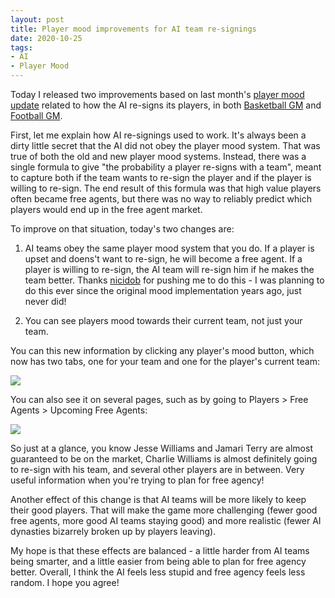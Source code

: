```yaml
---
layout: post
title: Player mood improvements for AI team re-signings
date: 2020-10-25
tags:
- AI
- Player Mood
---
```


Today I released two improvements based on last month's [player mood update](/blog/2020/09/player-mood/) related to how the AI re-signs its players, in both [Basketball GM](https://play.basketball-gm.com/) and [Football GM](https://play.football-gm.com).

First, let me explain how AI re-signings used to work. It's always been a dirty little secret that the AI did not obey the player mood system. That was true of both the old and new player mood systems. Instead, there was a single formula to give "the probability a player re-signs with a team", meant to capture both if the team wants to re-sign the player and if the player is willing to re-sign. The end result of this formula was that high value players often became free agents, but there was no way to reliably predict which players would end up in the free agent market.

To improve on that situation, today's two changes are:

<!--more-->

1. AI teams obey the same player mood system that you do. If a player is upset and doens't want to re-sign, he will become a free agent. If a player is willing to re-sign, the AI team will re-sign him if he makes the team better. Thanks [nicidob](https://twitter.com/nicidob) for pushing me to do this - I was planning to do this ever since the original mood implementation years ago, just never did!

2. You can see players mood towards their current team, not just your team.

You can this new information by clicking any player's mood button, which now has two tabs, one for your team and one for the player's current team:

<img src="/files/player-mood-ai-re-signings-1.png" class="img-responsive" />

You can also see it on several pages, such as by going to Players > Free Agents > Upcoming Free Agents:

<a href="/files/player-mood-ai-re-signings-2.png"><img src="/files/player-mood-ai-re-signings-2.png" class="img-responsive" /></a>

So just at a glance, you know Jesse Williams and Jamari Terry are almost guaranteed to be on the market, Charlie Williams is almost definitely going to re-sign with his team, and several other players are in between. Very useful information when you're trying to plan for free agency!

Another effect of this change is that AI teams will be more likely to keep their good players. That will make the game more challenging (fewer good free agents, more good AI teams staying good) and more realistic (fewer AI dynasties bizarrely broken up by players leaving).

My hope is that these effects are balanced - a little harder from AI teams being smarter, and a little easier from being able to plan for free agency better. Overall, I think the AI feels less stupid and free agency feels less random. I hope you agree!
